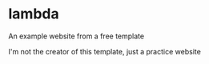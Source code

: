 # lambda
An example website from a free template

I'm not the creator of this template, just a practice website
